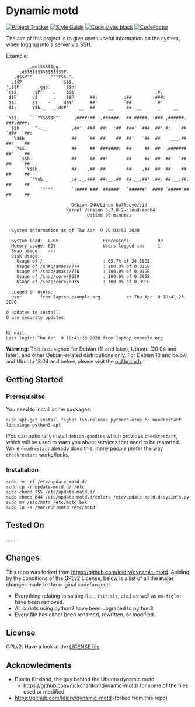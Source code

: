 # Dynamic motd

[![Project Tracker](https://img.shields.io/badge/repo%20status-Project%20Tracker-lightgrey)](https://randomserver.xyz/project-tracker.html)
[![Style Guide](https://img.shields.io/badge/code%20style-Style%20Guide-blueviolet)](https://github.com/StrangeRanger/bash-style-guide)
[![Code style: black](https://img.shields.io/badge/code%20style-black-000000.svg)](https://github.com/psf/black)
[![CodeFactor](https://www.codefactor.io/repository/github/strangeranger/dynamic-motd/badge)](https://www.codefactor.io/repository/github/strangeranger/dynamic-motd)

The aim of this project is to give users useful information on the system, when logging into a server via SSH.

Example:

```
        _,met$$$$$gg.
     ,g$$$$$$$$$$$$$$$P.
   ,g$$P""       """Y$$.".
  ,$$P'              `$$$.
',$$P       ,ggs.     `$$b:
`d$$'     ,$P"'   .    $$$                               ,#.
 $$P      d$'     ,    $$P      ##:          :##        :###:
 $$:      $$.   -    ,d$$'      ##'          `##         `#'
 $$;      Y$b._   _,d$P'    __  ##     __     ##  __      _     __          _
 Y$$.    `.`"Y$$$$P"'     ,####:##  ,######.  ##.#####. :### ,######. ###.####:
 `$$b      "-.__         ,##' `###  ##:  :##  ###' `###  ##' #:   `## `###' `##:
  `Y$$b                  ##    `##  ##    ##  ##'   `##  ##    ___,##  ##:   `##
   `Y$$.                 ##     ##  #######:  ##     ##  ##  .#######  ##'    ##
     `$$b.               ##     ##  ##'       ##     ##  ##  ##'  `##  ##     ##
       `Y$$b.            ##.   ,##  ##        ##    ,##  ##  ##    ##  ##     ##
         `"Y$b._         :#:._,###  ##:__,##  ##:__,##' ,##. ##.__:##. ##     ##
             `""""       `:#### ###  ######'  `######'  #### `#####"## ##     ##

                         Debian GNU/Linux bullseye/sid
                       Kernel Version 5.7.0-2-cloud-amd64
                               Uptime 50 minutes


  System information as of Thu Apr  9 20:03:57 2020

  System load:  0.05                 Processes:           90
  Memory usage: 62%                  Users logged in:     1
  Swap usage:   ---
  Disk Usage:
    Usage of /                       : 65.7% of 24.58GB
    Usage of /snap/amass/774         : 100.0% of 0.01GB
    Usage of /snap/amass/776         : 100.0% of 0.01GB
    Usage of /snap/core/8689         : 100.0% of 0.09GB
    Usage of /snap/core/8935         : 100.0% of 0.09GB

  Logged in users:
  user       from laptop.example.org          at Thu Apr  9 18:41:23 2020

0 updates to install.
0 are security updates.


No mail.
Last login: Thu Apr  9 18:41:23 2020 from laptop.example.org
```

**Warning:** This is designed for Debian (11 and later), Ubuntu (20.04 and later), and other Debian-related distributions only. For Debian 10 and below, and Ubuntu 18.04 and below, please visit the [old branch](https://github.com/StrangeRanger/dynamic-motd/tree/old).

## Getting Started

### Prerequisites

You need to install some packages:

```
sudo apt-get install figlet lsb-release python3-utmp bc needrestart linuxlogo python3-apt
```

iYou can optionally install `debian-goodies` which provides `checkrestart`, which will be used to warn you about services that need to be restarted. While `needrestart` already does this, many people prefer the way `checkrestart` works/looks.

### Installation

```
sudo rm -rf /etc/update-motd.d/
sudo cp -r update-motd.d/ /etc
sudo chmod 755 /etc/update-motd.d/
sudo chmod 644 /etc/update-motd.d/colors /etc/update-motd.d/sysinfo.py
sudo mv /etc/motd /etc/motd.bak
sudo ln -s /var/run/motd /etc/motd
```

## Tested On

......

## Changes

This repo was forked from https://github.com/ldidry/dynamic-motd. Abiding by the conditions of the GPLv2 License, below is a list of all the **major** changes made to the original code/project:

- Everything relating to salting (i.e., `init.sls`, etc.) as well as `00-figlet` have been removed.
- All scripts using python2 have been upgraded to python3.
- Every file has either been renamed, rewritten, or modified.

## License

GPLv2. Have a look at the [LICENSE file](LICENSE).

## Acknowledments

- Dustin Kirkland, the guy behind the Ubuntu dynamic motd
  - https://github.com/nickcharlton/dynamic-motd/ for some of the files used or modified
- https://github.com/ldidry/dynamic-motd (forked from this repo)

